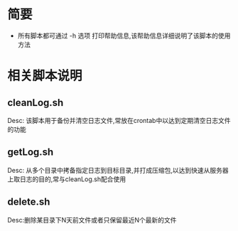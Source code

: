 ﻿# 简要
* 所有脚本都可通过 -h 选项 打印帮助信息,该帮助信息详细说明了该脚本的使用方法

# 相关脚本说明
## cleanLog.sh
Desc: 该脚本用于备份并清空日志文件,常放在crontab中以达到定期清空日志文件的功能

## getLog.sh
Desc: 从多个目录中拷备指定日志到目标目录,并打成压缩包,以达到快速从服务器上取日志的目的,常与cleanLog.sh配合使用

## delete.sh
Desc:删除某目录下N天前文件或者只保留最近N个最新的文件
